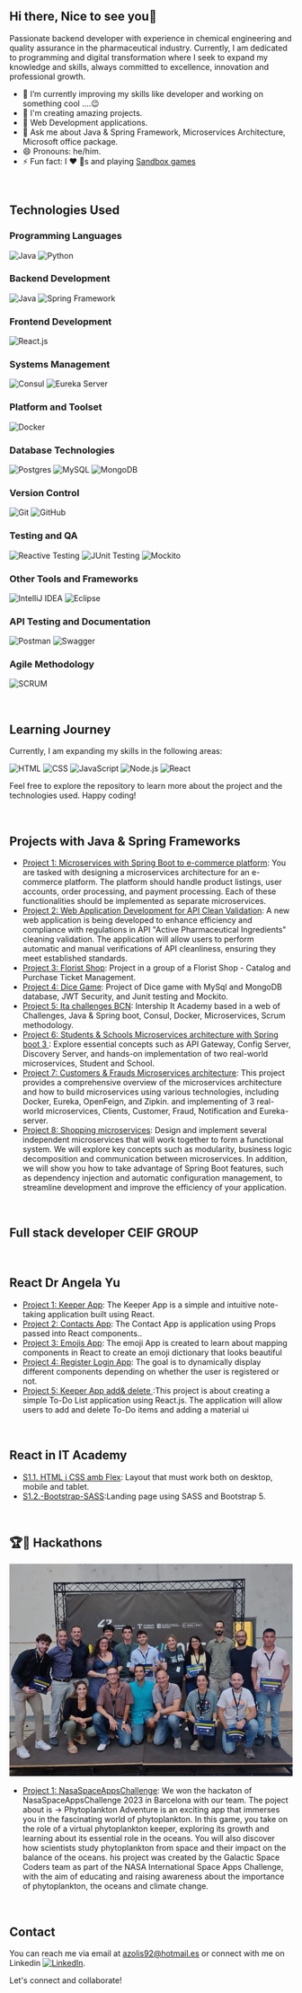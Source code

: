 ## Hi there, Nice to see you👋

Passionate backend developer with experience in chemical engineering and quality assurance in the pharmaceutical industry. Currently, I am dedicated to programming and digital transformation where I seek to expand my knowledge and skills, always committed to excellence, innovation and professional growth.

- 🌱 I’m currently improving my skills like developer and  working on something cool ....😉
- 🌱 I'm creating amazing projects.
- 🌱 Web Development applications.
- 💬 Ask me about Java & Spring Framework, Microservices Architecture,  Microsoft office package.
- 😄 Pronouns: he/him.
- ⚡ Fun fact: I ❤️ 🐶s and playing [Sandbox games](https://www.sandbox.game/en/)
<br />

## Technologies Used

### Programming Languages
![Java](https://img.shields.io/badge/Java-007396?style=for-the-badge&logo=java&logoColor=white)
![Python](https://img.shields.io/badge/Python-3776AB?style=for-the-badge&logo=python&logoColor=white)

### Backend Development
![Java](https://img.shields.io/badge/Java-007396?style=for-the-badge&logo=java&logoColor=white)
![Spring Framework](https://img.shields.io/badge/Spring-6DB33F?style=for-the-badge&logo=spring&logoColor=white)

### Frontend Development
![React.js](https://img.shields.io/badge/React.js-61DAFB?style=for-the-badge&logo=react&logoColor=white)

### Systems Management
![Consul](https://img.shields.io/badge/Consul-CA2171?style=for-the-badge&logo=consul&logoColor=white)
![Eureka Server](https://img.shields.io/badge/Eureka-6DB33F?style=for-the-badge&logo=spring&logoColor=white)

### Platform and Toolset
![Docker](https://img.shields.io/badge/Docker-2496ED?style=for-the-badge&logo=docker&logoColor=white)

### Database Technologies
![Postgres](https://img.shields.io/badge/Postgres-336791?style=for-the-badge&logo=postgresql&logoColor=white)
![MySQL](https://img.shields.io/badge/MySQL-4479A1?style=for-the-badge&logo=mysql&logoColor=white)
![MongoDB](https://img.shields.io/badge/MongoDB-47A248?style=for-the-badge&logo=mongodb&logoColor=white)

### Version Control
![Git](https://img.shields.io/badge/Git-F05032?style=for-the-badge&logo=git&logoColor=white)
![GitHub](https://img.shields.io/badge/GitHub-181717?style=for-the-badge&logo=github&logoColor=white)

### Testing and QA
![Reactive Testing](https://img.shields.io/badge/Reactive_Testing-FF4444?style=for-the-badge&logo=junit5&logoColor=white)
![JUnit Testing](https://img.shields.io/badge/JUnit_Testing-25A162?style=for-the-badge&logo=junit&logoColor=white)
![Mockito](https://img.shields.io/badge/Mockito-8A8A8A?style=for-the-badge&logo=mockito&logoColor=white)

### Other Tools and Frameworks
![IntelliJ IDEA](https://img.shields.io/badge/IntelliJ_IDEA-000000?style=for-the-badge&logo=intellij-idea&logoColor=white)
![Eclipse](https://img.shields.io/badge/Eclipse-2C2255?style=for-the-badge&logo=eclipse&logoColor=white)

### API Testing and Documentation
![Postman](https://img.shields.io/badge/Postman-FF6C37?style=for-the-badge&logo=postman&logoColor=white)
![Swagger](https://img.shields.io/badge/Swagger-85EA2D?style=for-the-badge&logo=swagger&logoColor=black)

### Agile Methodology
![SCRUM](https://img.shields.io/badge/SCRUM-6DB33F?style=for-the-badge&logo=agile&logoColor=white)

<br />

## Learning Journey
Currently, I am expanding my skills in the following areas:

![HTML](https://img.shields.io/badge/HTML-239120?style=for-the-badge&logo=html5&logoColor=white)
![CSS](https://img.shields.io/badge/CSS-1572B6?style=for-the-badge&logo=css3&logoColor=white)
![JavaScript](https://img.shields.io/badge/JavaScript-F7DF1E?style=for-the-badge&logo=javascript&logoColor=black)
![Node.js](https://img.shields.io/badge/Node.js-339933?style=for-the-badge&logo=node.js&logoColor=white)
![React](https://img.shields.io/badge/React-61DAFB?style=for-the-badge&logo=react&logoColor=black)

Feel free to explore the repository to learn more about the project and the technologies used. Happy coding!

<br />

## Projects with Java  & Spring Frameworks

- [Project 1: Microservices with Spring Boot to e-commerce platform](https://github.com/anderson92zolis/ecommerceChallenge): You are tasked with designing a microservices architecture for an e-commerce platform. The platform should handle product listings, user accounts, order processing, and payment processing. Each of these functionalities should be implemented as separate microservices.
- [Project 2: Web Application Development for API Clean Validation](https://github.com/anderson92zolis/pharmaIndustryProject): A new web application is being developed to enhance efficiency and compliance with regulations in API "Active Pharmaceutical Ingredients" cleaning validation. The application will allow users to perform automatic and manual verifications of API cleanliness, ensuring they meet established standards.
- [Project 3: Florist Shop](https://github.com/PauSansa/DevelopersTeam): Project in a group of a Florist Shop - Catalog and Purchase Ticket Management.
- [Project 4: Dice Game](https://github.com/anderson92zolis/DiceGameNew): Project of Dice game with MySql and MongoDB database, JWT Security, and Junit testing and Mockito.
- [Project 5: Ita challenges BCN](https://github.com/IT-Academy-BCN/ita-challenges-backend): Intership It Academy based in a web of Challenges, Java & Spring boot, Consul, Docker, Microservices, Scrum methodology.
- [Project 6: Students & Schools Microservices architecture with Spring boot 3 ](https://github.com/anderson92zolis/AliMicroservice): Explore essential concepts such as API Gateway, Config Server, Discovery Server, and hands-on implementation of two real-world microservices, Student and School.
- [Project 7: Customers & Frauds Microservices architecture](https://github.com/anderson92zolis/microservicesAmigosCode): This project provides a comprehensive overview of the microservices architecture and how to build microservices using various technologies, including Docker, Eureka, OpenFeign, and Zipkin. and implementing of 3 real-world microservices, Clients, Customer, Fraud, Notification and Eureka-server.
- [Project 8: Shopping microservices](https://github.com/anderson92zolis/MicorserviciosAplicaci-nEscalable): Design and implement several independent microservices that will work together to form a functional system. We will explore key concepts such as modularity, business logic decomposition and communication between microservices. In addition, we will show you how to take advantage of Spring Boot features, such as dependency injection and automatic configuration management, to streamline development and improve the efficiency of your application.

<br />

## Full stack developer CEIF GROUP

<br />

##  React Dr Angela Yu

- [Project 1:  Keeper App](https://github.com/anderson92zolis/react_p1_keeper_App): The Keeper App is a simple and intuitive note-taking application built using React.
- [Project 2:  Contacts App](https://github.com/anderson92zolis/contacts-react-app): The Contact App is application using Props passed into React components..
- [Project 3:  Emojis App](https://github.com/anderson92zolis/emojis-app): The emoji App is created to learn about mapping components in React to create an emoji dictionary that looks beautiful
- [Project 4:  Register Login App](https://github.com/anderson92zolis/Login_Register_App_React): The goal is to dynamically display different components depending on whether the user is registered or not.
- [Project 5:    Keeper App add& delete ](https://github.com/anderson92zolis/keeper_del_add_app):This project is about creating a simple To-Do List application using React.js. The application will allow users to add and delete To-Do items and adding a material ui

<br />

##  React in IT Academy

- [S1.1. HTML i CSS amb Flex](https://github.com/anderson92zolis/Tasca_S1.1_Layout): Layout that must work both on desktop, mobile and tablet.
- [S1.2.-Bootstrap-SASS](https://github.com/anderson92zolis/S1.2.-Bootstrap-SASS):Landing page using SASS and Bootstrap 5.

<br />



## 🏆🥇 Hackathons

![Nasa Challenge](https://github.com/anderson92zolis/anderson92zolis/blob/main/first%20place%20Nasa%20challenge.jpg)
- [Project 1: NasaSpaceAppsChallenge](https://github.com/anderson92zolis/NasaSpaceAppsChallenge): We won the hackaton of NasaSpaceAppsChallenge 2023 in Barcelona with our team. The poject about is -> Phytoplankton Adventure is an exciting app that immerses you in the fascinating world of phytoplankton. In this game, you take on the role of a virtual phytoplankton keeper, exploring its growth and learning about its essential role in the oceans. You will also discover how scientists study phytoplankton from space and their impact on the balance of the oceans. his project was created by the Galactic Space Coders team as part of the NASA International Space Apps Challenge, with the aim of educating and raising awareness about the importance of phytoplankton, the oceans and climate change.
<br />

## Contact

You can reach me via email at [azolis92@hotmail.es](mailto:azolis92@hotmail.es) or connect with me on Linkedin  [![LinkedIn](https://img.shields.io/badge/-LinkedIn-blue?logo=linkedin&style=flat-square&logoColor=white&link=https://www.linkedin.com/in/anderson-zolis-120b96124/)](https://www.linkedin.com/in/anderson-zolis-ch-120b96124/?trk=public-profile-join-page).

Let's connect and collaborate!

<!--

- 👯 I’m looking to collaborate on comming soon....

## Contributions

- [Open Source Project](link-to-contribution): Description of your contribution.
- [Community Initiative](link-to-contribution): Description of your involvement.


**anderson92zolis/anderson92zolis** is a ✨ _special_ ✨ repository because its `README.md` (this file) appears on your GitHub profile.
-->
